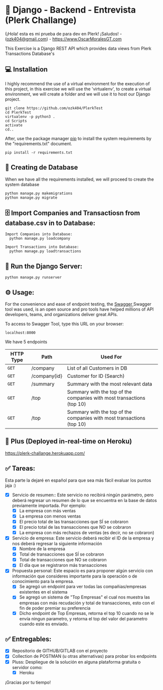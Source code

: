 # 🐍 Django - Backend - Entrevista (Plerk Challange)
(¡Hola! esta es mi prueba de para dev en Plerk! ¡Saludos! - (ozk404@gmail.com) - https://www.OscarMoralesGT.com

This Exercise is a Django REST API which provides data views from Plerk Transactions Database's

## 💻 Installation

I highly recommend the use of a virtual environment for the execution of this project, in this exercise we will use the 'virtualenv', to create a virtual environment, we will create a folder and we will use it to host our Django project.

```
git clone https://github.com/ozk404/PlerkTest
cd PlerkTest
virtualenv -p python3 .
cd Scripts
activate
cd..
```

After, use the package manager [pip](https://pip.pypa.io/en/stable/) to install the system requirements by the "requirements.txt" document.

```
pip install -r requirements.txt
```

## 💾 Creating de Database
When we have all the requirements installed, we will proceed to create the system database
```
python manage.py makemigrations
python manage.py migrate
```

## 🗄️ Import Companies and Transactiosn from database.csv in to Database:

```
Import Companies into Database:
  python manage.py loadcompany
  
Import Transactions into Database:
  python manage.py loadtransactions
```


## 🚀 Run the Django Server:

```
python manage.py runserver
```


## ⚙️ Usage:
For the convenience and ease of endpoint testing, the [Swagger ](https://swagger.io/)Swagger tool was used, is an open source and pro tools have helped millions of API developers, teams, and organizations deliver great APIs.

To access to Swagger Tool, type this URL on your browser:
```
localhost:8000
```

We have 5 endpoints 

| HTTP Type | Path | Used For |
| --- | --- | --- |
| `GET` | /company | List of all Customers in DB |
| `GET` | /company{id} | Customer for ID (Search) |
| `GET` | /summary | Summary with the most relevant data |
| `GET` | /top | Summary with the top of the companies with most transactions (top 10) |
| `GET` | /top | Summary with the top of the companies with most transactions (top 10) |

## 💯 Plus (Deployed in-real-time on Heroku)
https://plerk-challange.herokuapp.com/

## ✅ Tareas:
Esta parte la dejaré en español para que sea más fácil evaluar los puntos jaja :)

- [x] Servicio de resumen:: Este servicio no recibirá ningún parámetro, pero deberá regresar un resumen de lo que se encuentra en la base de datos previamente importada. Por ejemplo:
  - [x] La empresa con más ventas
  - [x] La empresa con menos ventas
  - [x] El precio total de las transacciones que SÍ se cobraron
  - [x] El precio total de las transacciones que NO se cobraron
  - [x] La empresa con más rechazos de ventas (es decir, no se cobraron)

- [x] Servicio de empresa: Este servicio deberá recibir el ID de la empresa y nos deberá regresar la siguiente información
  - [x] Nombre de la empresa
  - [x] Total de transacciones que SÍ se cobraron
  - [x] Total de transacciones que NO se cobraron
  - [x] El día que se registraron más transacciones

- [x] Propuesta personal: Este espacio es para proponer algún servicio con información que consideres importante para la operación o de conocimiento para la empresa.
  - [x] Se agregó un endpoint para ver todas las compañias/empresas existentes en el sistema
  - [x] Se agregó un sistema de "Top Empresas" el cual nos muestra las empresas con más recudación y total de transacciones, esto con el fin de poder premiar su preferencia
  - [x] Dicho endpoint de Top Empresas, retorna el top 10 cuando no se le envía ningun parametro, y retorna el top del valor del parametro cuando este es enviado. 

## ✅ Entregables:

- [x] Repositorio de GITHUB/GITLAB con el proyecto
- [x] Collection de POSTMAN (u otras alternativas)  para probar los endpoints
- [x] Pluss: Despliegue de la solución en alguna plataforma gratuita o servidor como:
    - [x] Heroku

¡Gracias por tu tiempo!
    
